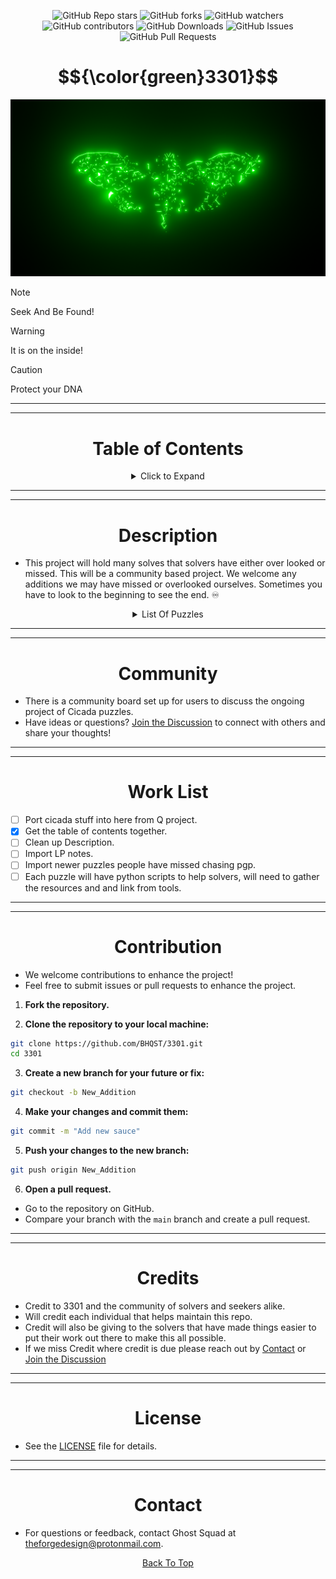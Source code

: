 <a id="top"></a>

<p align="center">
  <img src="https://img.shields.io/github/stars/BHQST/3301" alt="GitHub Repo stars">
  <img src="https://img.shields.io/github/forks/BHQST/3301" alt="GitHub forks">
  <img src="https://img.shields.io/github/watchers/BHQST/3301" alt="GitHub watchers">
  <img src="https://img.shields.io/github/contributors-anon/BHQST/3301" alt="GitHub contributors">
  <img src="https://img.shields.io/github/downloads/BHQST/3301/total" alt="GitHub Downloads">
  <img src="https://img.shields.io/github/issues/BHQST/3301" alt="GitHub Issues">
  <img src="https://img.shields.io/github/issues-pr/BHQST/3301" alt="GitHub Pull Requests">
</p>

<h1 id="centered-header" align="center">$${\color{green}3301}$$</h1> 

![Logo](Logo.png)

> [!NOTE]  
> Seek And Be Found!

> [!WARNING]
> It is on the inside!

> [!CAUTION]
> Protect your DNA

***
***

<h1 align="center">Table of Contents</h1>

<div align="center">
  <details>
    <summary>Click to Expand</summary>
    <ul style="list-style-position: inside; text-align: center; padding-left: 0;">
      <li><a href="#Description">Description</a></li>
      <li><a href="#Community">Community</a></li>
      <li><a href="#Work List">Work List</a></li>
      <li><a href="#Contribution">Contribution</a></li>
      <li><a href="#Credits">Credits</a></li>
      <li><a href="#License">License</a></li>
      <li><a href="#Contact">Contact</a></li>
    </ul>
  </details>
</div>

***
***

<h1 align="center">Description</h1>

- This project will hold many solves that solvers have either over looked or missed. This will be a community based project. We welcome any additions we may have missed or overlooked ourselves. Sometimes you have to look to the beginning to see the end. ♾️ 

<div align="center">
  <details>
    <summary>List Of Puzzles</summary>
    <ul align="center">
      <li><a href="https://test.com">BBC</a></li>
      <li><a href="https://test.com">Pi_Mobi</a></li>
    </ul>
  </details>
</div>

***
***

<h1 align="center">Community</h1>

- There is a community board set up for users to discuss the ongoing project of Cicada puzzles.
- Have ideas or questions? [Join the Discussion](https://github.com/BHQST/3301/discussions) to connect with others and share your thoughts!

***
***

<h1 align="center">Work List</h1>

  - [ ] Port cicada stuff into here from Q project.
  - [x] Get the table of contents together.
  - [ ] Clean up Description.
  - [ ] Import LP notes.
  - [ ] Import newer puzzles people have missed chasing pgp.
  - [ ] Each puzzle will have python scripts to help solvers, will need to gather the resources and and link from tools. 

***
***

<h1 align="center">Contribution</h1>

 - We welcome contributions to enhance the project!
 - Feel free to submit issues or pull requests to enhance the project.

1. **Fork the repository.**

2. **Clone the repository to your local machine:**
```bash
git clone https://github.com/BHQST/3301.git
cd 3301
```
3. **Create a new branch  for your future or fix:**
```bash
git checkout -b New_Addition
```
4. **Make your changes and commit them:**
```bash
git commit -m "Add new sauce"
```
5. **Push your changes to the new branch:**
```bash
git push origin New_Addition
```
6. **Open a pull request.**
 - Go to the repository on GitHub.
 - Compare your branch with the `main` branch and create a pull request.

***
***

<h1 align="center">Credits</h1>

- Credit to 3301 and the community of solvers and seekers alike.
- Will credit each individual that helps maintain this repo.
- Credit will also be giving to the solvers that have made things easier to put their work out there to make this all possible.
- If we miss Credit where credit is due please reach out by [Contact](#Contact) or [Join the Discussion](https://github.com/BHQST/3301/discussions)

***
***

<h1 align="center">License</h1>

- See the [LICENSE](LICENSE) file for details.

***
***

<h1 align="center">Contact</h1>

- For questions or feedback, contact Ghost Squad at theforgedesign@protonmail.com.

<p align="center">
  <a href="#top">Back To Top</a>
</p>
